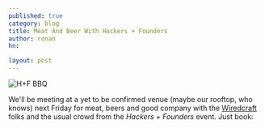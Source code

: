 ```yaml
---
published: true
category: blog
title: Meat And Beer With Hackers + Founders
author: ronan
hn: 

layout: post
---
```


![H+F BBQ](http://devo.ps/images/posts/HF-BBQ.png)

We'll be meeting at a yet to be confirmed venue (maybe our rooftop, who knows) next Friday for meat, beers and good company with the [Wiredcraft](http://wiredcraft.com) folks and the usual crowd from the *Hackers + Founders* event. Just book:
